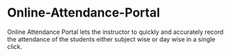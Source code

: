 # Online-Attendance-Portal
Online Attendance Portal lets the instructor to quickly and accurately record the attendance of the students either subject wise or day wise in a single click.
